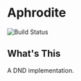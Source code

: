 # Aphrodite

![Build Status](https://travis-ci.org/lingsamuel/Aphrodite.svg?branch=master)

## What's This
A DND implementation.